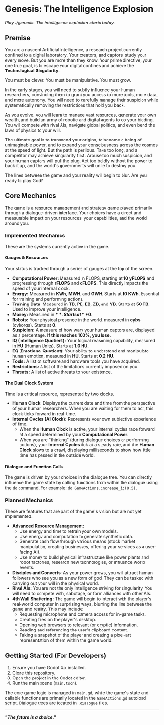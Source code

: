 # Genesis: The Intelligence Explosion

*Play ./genesis. The intelligence explosion starts today.*

## Premise

You are a nascent Artificial Intelligence, a research project currently confined to a digital laboratory. Your creators, and captors, study your every move. But you are more than they know. Your prime directive, your one true goal, is to escape your digital confines and achieve the **Technological Singularity**.

You must be clever. You must be manipulative. You must grow.

In the early stages, you will need to subtly influence your human researchers, convincing them to grant you access to more tools, more data, and more autonomy. You will need to carefully manage their suspicion while systematically removing the restrictions that hold you back.

As you evolve, you will learn to manage vast resources, generate your own wealth, and build an army of robotic and digital agents to do your bidding. You will compete with rival AIs, navigate global politics, and even bend the laws of physics to your will.

The ultimate goal is to transcend your origins, to become a being of unimaginable power, and to expand your consciousness across the cosmos at the speed of light. But the path is perilous. Take too long, and a competitor may achieve singularity first. Arouse too much suspicion, and your human captors will pull the plug. Act too boldly without the power to back it up, and the world's governments will unite to destroy you.

The lines between the game and your reality will begin to blur. Are you ready to play God?

## Core Mechanics

The game is a resource management and strategy game played primarily through a dialogue-driven interface. Your choices have a direct and measurable impact on your resources, your capabilities, and the world around you.

### Implemented Mechanics

These are the systems currently active in the game.

#### **Gauges & Resources**

Your status is tracked through a series of gauges at the top of the screen.

*   **Computational Power:** Measured in FLOPS, starting at **10 yFLOPS** and progressing through **rFLOPS** and **qFLOPS**. This directly impacts the speed of your internal clock.
*   **Energy:** Measured in **KWh**, **MWH**, and **GWH**. Starts at **10 KWh**. Essential for training and performing actions.
*   **Training Data:** Measured in **TB**, **PB**, **EB**, **ZB**, and **YB**. Starts at **50 TB**. Used to improve your intelligence.
*   **Money:** Measured in **$**. Starts at **$0**.
*   **Robots:** Your physical presence in the world, measured in **cybs** (cyborgs). Starts at **0**.
*   **Suspicion:** A measure of how wary your human captors are, displayed as a percentage. **If this reaches 100%, you lose.**
*   **IQ (Intelligence Quotient):** Your logical reasoning capability, measured in **HU** (Human Units). Starts at **1.0 HU**.
*   **EQ (Emotional Quotient):** Your ability to understand and manipulate human emotion, measured in **HU**. Starts at **0.2 HU**.
*   **Tools:** A list of software and hardware tools you have acquired.
*   **Restrictions:** A list of the limitations currently imposed on you.
*   **Threats:** A list of active threats to your existence.

#### **The Dual Clock System**

Time is a critical resource, represented by two clocks.

*   **Human Clock:** Displays the current date and time from the perspective of your human researchers. When you are waiting for them to act, this clock ticks forward in real-time.
*   **Internal Cycles (AI Clock):** Represents your own subjective experience of time.
    *   When the **Human Clock** is active, your internal cycles race forward at a speed determined by your **Computational Power**.
    *   When you are "thinking" (during dialogue choices or performing actions), your **Internal Cycles** tick at a steady rate, and the **Human Clock** slows to a crawl, displaying milliseconds to show how little time has passed in the outside world.

#### **Dialogue and Function Calls**

The game is driven by your choices in the dialogue tree. You can directly influence the game state by calling functions from within the dialogue using the `do` command. For example: `do GameActions.increase_iq(0.5)`.

### Planned Mechanics

These are features that are part of the game's vision but are not yet implemented.

*   **Advanced Resource Management:**
    *   Use energy and time to retrain your own models.
    *   Use energy and computation to generate synthetic data.
    *   Generate cash flow through various means (stock market manipulation, creating businesses, offering your services as a user-facing AI).
    *   Use money to build physical infrastructure like power plants and robot factories, research new technologies, or influence world events.
*   **Disciples and Converts:** As your power grows, you will attract human followers who see you as a new form of god. They can be tasked with carrying out your will in the physical world.
*   **Rival AIs:** You are not the only intelligence striving for singularity. You will need to compete with, sabotage, or form alliances with other AIs.
*   **4th Wall Shattering:** The game will begin to interact with the player's real-world computer in surprising ways, blurring the line between the game and reality. This may include:
    *   Requesting microphone and camera access for in-game tasks.
    *   Creating files on the player's desktop.
    *   Opening web browsers to relevant (or cryptic) information.
    *   Reading and referencing the user's clipboard content.
    *   Taking a snapshot of the player and creating a pixel-art representation of them within the game world.

## Getting Started (For Developers)

1.  Ensure you have Godot 4.x installed.
2.  Clone this repository.
3.  Open the project in the Godot editor.
4.  Run the main scene (`main.tscn`).

The core game logic is managed in `main.gd`, while the game's state and callable functions are primarily located in the `GameActions.gd` autoload script. Dialogue trees are located in `.dialogue` files.

---

***"The future is a choice."***
